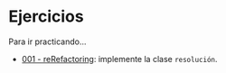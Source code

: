# Ejercicios

Para ir practicando...

- [001 - reRefactoring](001-reRefactoring.md): implemente la clase `resolución`.